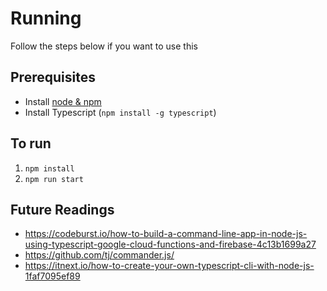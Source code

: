 # Running

Follow the steps below if you want to use this

## Prerequisites

* Install [node & npm](https://www.npmjs.com/get-npm)
* Install Typescript (`npm install -g typescript`)

## To run

1. `npm install`
2. `npm run start`

## Future Readings

* https://codeburst.io/how-to-build-a-command-line-app-in-node-js-using-typescript-google-cloud-functions-and-firebase-4c13b1699a27
* https://github.com/tj/commander.js/
* https://itnext.io/how-to-create-your-own-typescript-cli-with-node-js-1faf7095ef89